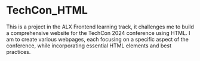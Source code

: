 # TechCon_HTML
This is a project in the ALX Frontend learning track, it challenges me to build a comprehensive website for the TechCon 2024 conference using HTML. I am to create various webpages, each focusing on a specific aspect of the conference, while incorporating essential HTML elements and best practices.
